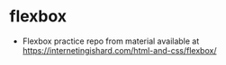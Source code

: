 # flexbox
* Flexbox practice repo from material available at https://internetingishard.com/html-and-css/flexbox/

